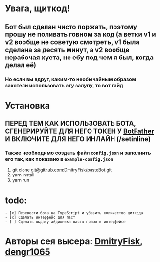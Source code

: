 # Увага, щиткод!
## Бот был сделан чисто поржать, поэтому прошу не поливать говном за код (а ветки v1 и v2 вообще не советую смотреть, v1 была сделана за десять минут, а v2 вообще нерабочая хуета, не ебу под чем я был, когда делал её)
### Но если вы вдруг, каким-то необычайным образом захотели использовать эту залупу, то вот гайд

# Установка
## ПЕРЕД ТЕМ КАК ИСПОЛЬЗОВАТЬ БОТА, СГЕНЕРИРУЙТЕ ДЛЯ НЕГО ТОКЕН У [BotFather](https://t.me/BotFather) И ВКЛЮЧИТЕ ДЛЯ НЕГО ИНЛАЙН (/setinline)
### Также необходимо создать файл `config.json` и заполнить его так, как показано в `example-config.json`

1. git clone git@github.com:DmitryFisk/pasteBot.git
2. yarn install
3. yarn run 

# todo:
    - [x] Перевести бота на TypeScript и убавить количество щиткода
    - [x] Сделать интерфейс для паст
    - [ ] Сделать выдачу айдишника пасты прямо в интерфейсе

# Авторы сея высера: [DmitryFisk](https://github.com/DmitryFisk), [dengr1065](https://github.com/dengr1065)
